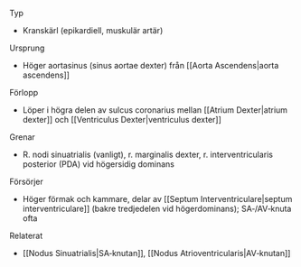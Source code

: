 Typ
- Kranskärl (epikardiell, muskulär artär)

Ursprung
- Höger aortasinus (sinus aortae dexter) från [[Aorta Ascendens|aorta ascendens]]

Förlopp
- Löper i högra delen av sulcus coronarius mellan [[Atrium Dexter|atrium dexter]] och [[Ventriculus Dexter|ventriculus dexter]]

Grenar
- R. nodi sinuatrialis (vanligt), r. marginalis dexter, r. interventricularis posterior (PDA) vid högersidig dominans

Försörjer
- Höger förmak och kammare, delar av [[Septum Interventriculare|septum interventriculare]] (bakre tredjedelen vid högerdominans); SA‑/AV‑knuta ofta

Relaterat
- [[Nodus Sinuatrialis|SA‑knutan]], [[Nodus Atrioventricularis|AV‑knutan]]
